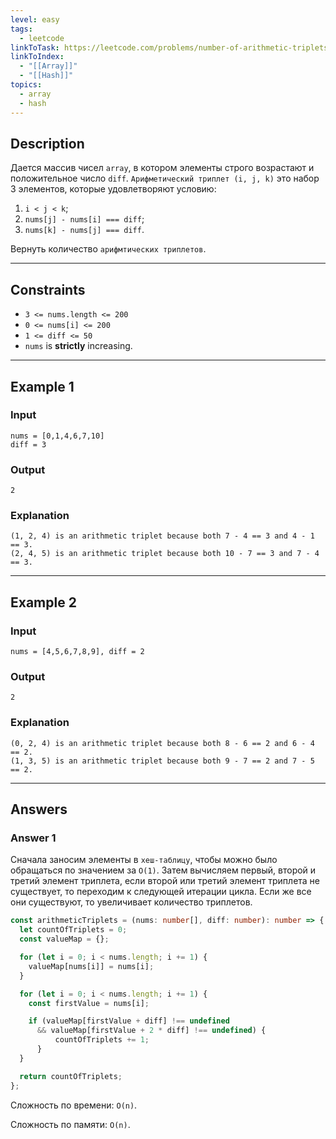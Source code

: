 ```yaml
---
level: easy
tags:
  - leetcode
linkToTask: https://leetcode.com/problems/number-of-arithmetic-triplets/description/
linkToIndex:
  - "[[Array]]"
  - "[[Hash]]"
topics:
  - array
  - hash
---
```

## Description

Дается массив чисел `array`, в котором элементы строго возрастают и положительное число `diff`. `Арифметический триплет (i, j, k)` это набор 3 элементов, которые удовлетворяют условию:

1. `i < j < k`;
2. `nums[j] - nums[i] === diff`;
3. `nums[k] - nums[j] === diff`.

Вернуть количество `арифмтических триплетов`.

---
## Constraints

- `3 <= nums.length <= 200`
- `0 <= nums[i] <= 200`
- `1 <= diff <= 50`
- `nums` is **strictly** increasing.

---
## Example 1

### Input

```
nums = [0,1,4,6,7,10]
diff = 3
```
### Output

```
2
```
### Explanation

```
(1, 2, 4) is an arithmetic triplet because both 7 - 4 == 3 and 4 - 1 == 3.
(2, 4, 5) is an arithmetic triplet because both 10 - 7 == 3 and 7 - 4 == 3.
```

---
## Example 2

### Input

```
nums = [4,5,6,7,8,9], diff = 2
```
### Output

```
2
```
### Explanation

```
(0, 2, 4) is an arithmetic triplet because both 8 - 6 == 2 and 6 - 4 == 2.
(1, 3, 5) is an arithmetic triplet because both 9 - 7 == 2 and 7 - 5 == 2.
```

---
## Answers

### Answer 1

Сначала заносим элементы в `хеш-таблицу`, чтобы можно было обращаться по значением за `O(1)`. Затем вычисляем первый, второй и третий элемент триплета, если второй или третий элемент триплета не существует, то переходим к следующей итерации цикла. Если же все они существуют, то увеличивает количество триплетов.

```typescript
const arithmeticTriplets = (nums: number[], diff: number): number => {
  let countOfTriplets = 0;
  const valueMap = {};

  for (let i = 0; i < nums.length; i += 1) {
    valueMap[nums[i]] = nums[i];
  }

  for (let i = 0; i < nums.length; i += 1) {
    const firstValue = nums[i];

    if (valueMap[firstValue + diff] !== undefined
      && valueMap[firstValue + 2 * diff] !== undefined) {
          countOfTriplets += 1;
      }
  }

  return countOfTriplets;
};
```

Сложность по времени: `O(n)`.

Сложность по памяти: `O(n)`.

